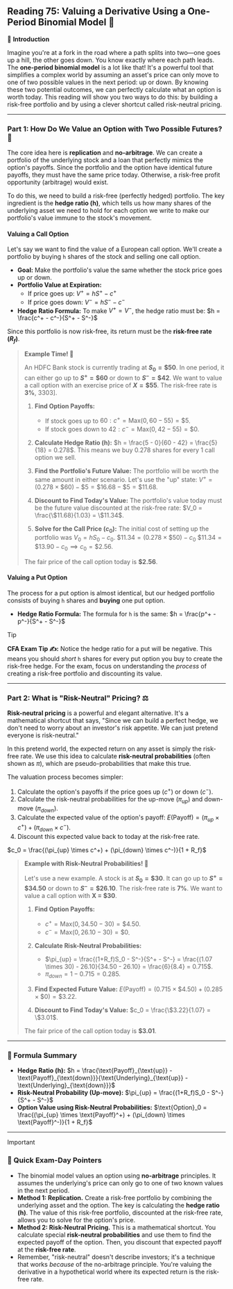 ## Reading 75: Valuing a Derivative Using a One-Period Binomial Model 🌳

🎯 **Introduction**

Imagine you're at a fork in the road where a path splits into two—one goes up a hill, the other goes down. You know exactly where each path leads. The **one-period binomial model** is a lot like that! It's a powerful tool that simplifies a complex world by assuming an asset's price can only move to one of two possible values in the next period: up or down. By knowing these two potential outcomes, we can perfectly calculate what an option is worth today. This reading will show you two ways to do this: by building a risk-free portfolio and by using a clever shortcut called risk-neutral pricing.

---

### Part 1: How Do We Value an Option with Two Possible Futures? 🤔

The core idea here is **replication** and **no-arbitrage**. We can create a portfolio of the underlying stock and a loan that perfectly mimics the option's payoffs. Since the portfolio and the option have identical future payoffs, they must have the same price today. Otherwise, a risk-free profit opportunity (arbitrage) would exist.

To do this, we need to build a risk-free (perfectly hedged) portfolio. The key ingredient is the **hedge ratio (h)**, which tells us how many shares of the underlying asset we need to hold for each option we write to make our portfolio's value immune to the stock's movement.

#### **Valuing a Call Option**

Let's say we want to find the value of a European call option. We'll create a portfolio by buying `h` shares of the stock and selling one call option.

* **Goal:** Make the portfolio's value the same whether the stock price goes up or down.
* **Portfolio Value at Expiration:**
    * If price goes up: $V^+ = hS^+ - c^+$
    * If price goes down: $V^- = hS^- - c^-$
* **Hedge Ratio Formula:** To make $V^+ = V^-$, the hedge ratio must be:
    $h = \frac{c^+ - c^-}{S^+ - S^-}$

Since this portfolio is now risk-free, its return must be the **risk-free rate ($R_f$)**.

> **Example Time! 🧮**
>
> An HDFC Bank stock is currently trading at **$S_0 = \$50$**. In one period, it can either go up to **$S^+ = \$60$** or down to **$S^- = \$42$**. We want to value a call option with an exercise price of **$X = \$55$**. The risk-free rate is **3%**, 3303].
>
> 1.  **Find Option Payoffs:**
>     * If stock goes up to $60: c^+ = \text{Max}(0, 60 - 55) = \$5$.
>     * If stock goes down to $42: c^- = \text{Max}(0, 42 - 55) = \$0$.
>
> 2.  **Calculate Hedge Ratio (h):**
>     $h = \frac{5 - 0}{60 - 42} = \frac{5}{18} = 0.278$.
>     This means we buy 0.278 shares for every 1 call option we sell.
>
> 3.  **Find the Portfolio's Future Value:**
>     The portfolio will be worth the same amount in either scenario. Let's use the "up" state:
>     $V^+ = (0.278 \times \$60) - \$5 = \$16.68 - \$5 = \$11.68$.
>
> 4.  **Discount to Find Today's Value:**
>     The portfolio's value today must be the future value discounted at the risk-free rate:
>     $V_0 = \frac{\$11.68}{1.03} = \$11.34$.
>
> 5.  **Solve for the Call Price ($c_0$):**
>     The initial cost of setting up the portfolio was $V_0 = hS_0 - c_0$.
>     $\$11.34 = (0.278 \times \$50) - c_0$
>     $\$11.34 = \$13.90 - c_0 \implies c_0 = \$2.56$.
>
> The fair price of the call option today is **$2.56**.

#### **Valuing a Put Option**

The process for a put option is almost identical, but our hedged portfolio consists of buying `h` shares and **buying** one put option.

* **Hedge Ratio Formula:** The formula for `h` is the same:
    $h = \frac{p^+ - p^-}{S^+ - S^-}$

> [!TIP]
> **CFA Exam Tip ✍️:** Notice the hedge ratio for a put will be negative. This means you should *short* `h` shares for every put option you buy to create the risk-free hedge. For the exam, focus on understanding the *process* of creating a risk-free portfolio and discounting its value.

---

### Part 2: What is "Risk-Neutral" Pricing? ⚖️

**Risk-neutral pricing** is a powerful and elegant alternative. It's a mathematical shortcut that says, "Since we can build a perfect hedge, we don't need to worry about an investor's risk appetite. We can just pretend everyone is risk-neutral." 

In this pretend world, the expected return on any asset is simply the risk-free rate. We use this idea to calculate **risk-neutral probabilities** (often shown as $\pi$), which are pseudo-probabilities that make this true.

The valuation process becomes simpler:
1.  Calculate the option's payoffs if the price goes up ($c^+$) or down ($c^-$).
2.  Calculate the risk-neutral probabilities for the up-move ($\pi_{up}$) and down-move ($\pi_{down}$).
3.  Calculate the expected value of the option's payoff: $E(\text{Payoff}) = (\pi_{up} \times c^+) + (\pi_{down} \times c^-)$.
4.  Discount this expected value back to today at the risk-free rate.

$c_0 = \frac{(\pi_{up} \times c^+) + (\pi_{down} \times c^-)}{1 + R_f}$

> **Example with Risk-Neutral Probabilities! 🧮**
>
> Let's use a new example. A stock is at **$S_0 = \$30$**. It can go up to **$S^+ = \$34.50$** or down to **$S^- = \$26.10$**. The risk-free rate is **7%**. We want to value a call option with **X = $30**.
>
> 1.  **Find Option Payoffs:**
>     * $c^+ = \text{Max}(0, 34.50 - 30) = \$4.50$.
>     * $c^- = \text{Max}(0, 26.10 - 30) = \$0$.
>
> 2.  **Calculate Risk-Neutral Probabilities:**
>     * $\pi_{up} = \frac{(1+R_f)S_0 - S^-}{S^+ - S^-} = \frac{(1.07 \times 30) - 26.10}{34.50 - 26.10} = \frac{6}{8.4} = 0.715$.
>     * $\pi_{down} = 1 - 0.715 = 0.285$.
>
> 3.  **Find Expected Future Value:**
>     $E(\text{Payoff}) = (0.715 \times \$4.50) + (0.285 \times \$0) = \$3.22$.
>
> 4.  **Discount to Find Today's Value:**
>     $c_0 = \frac{\$3.22}{1.07} = \$3.01$.
>
> The fair price of the call option today is **$3.01**.

---

### 🧪 Formula Summary

* **Hedge Ratio (h):**
    $h = \frac{\text{Payoff}_{\text{up}} - \text{Payoff}_{\text{down}}}{\text{Underlying}_{\text{up}} - \text{Underlying}_{\text{down}}}$
* **Risk-Neutral Probability (Up-move):**
    $\pi_{up} = \frac{(1+R_f)S_0 - S^-}{S^+ - S^-}$
* **Option Value using Risk-Neutral Probabilities:**
    $\text{Option}_0 = \frac{(\pi_{up} \times \text{Payoff}^+) + (\pi_{down} \times \text{Payoff}^-)}{1 + R_f}$

---

> [!IMPORTANT]
> ### 🎯 Quick Exam-Day Pointers
>
> * The binomial model values an option using **no-arbitrage** principles. It assumes the underlying's price can only go to one of two known values in the next period.
> * **Method 1: Replication.** Create a risk-free portfolio by combining the underlying asset and the option. The key is calculating the **hedge ratio (h)**. The value of this risk-free portfolio, discounted at the risk-free rate, allows you to solve for the option's price.
> * **Method 2: Risk-Neutral Pricing.** This is a mathematical shortcut. You calculate special **risk-neutral probabilities** and use them to find the expected payoff of the option. Then, you discount that expected payoff at the **risk-free rate**.
> * Remember, "risk-neutral" doesn't describe investors; it's a technique that works *because* of the no-arbitrage principle. You're valuing the derivative in a hypothetical world where its expected return is the risk-free rate.